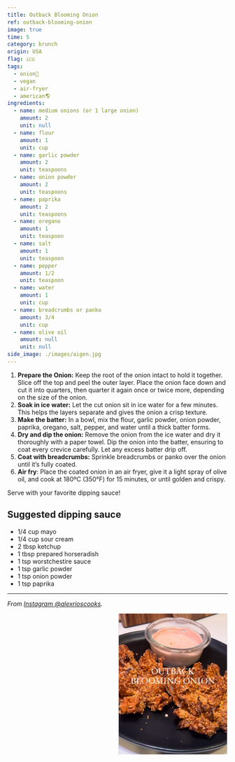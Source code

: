 ```yaml
---
title: Outback Blooming Onion
ref: outback-blooming-onion
image: true
time: 5
category: brunch
origin: USA
flag: 🇺🇸
tags:
  - onion🧅
  - vegan
  - air-fryer
  - american🌎
ingredients:
  - name: medium onions (or 1 large onion)
    amount: 2
    unit: null
  - name: flour
    amount: 1
    unit: cup
  - name: garlic powder
    amount: 2
    unit: teaspoons
  - name: onion powder
    amount: 2
    unit: teaspoons
  - name: paprika
    amount: 2
    unit: teaspoons
  - name: oregano
    amount: 1
    unit: teaspoon
  - name: salt
    amount: 1
    unit: teaspoon
  - name: pepper
    amount: 1/2
    unit: teaspoon
  - name: water
    amount: 1
    unit: cup
  - name: breadcrumbs or panko
    amount: 3/4
    unit: cup
  - name: olive oil
    amount: null
    unit: null
side_image: ./images/aigen.jpg
---
```


1. **Prepare the Onion:** Keep the root of the onion intact to hold it together. Slice off the top and peel the outer layer. Place the onion face down and cut it into quarters, then quarter it again once or twice more, depending on the size of the onion.
2. **Soak in ice water:** Let the cut onion sit in ice water for a few minutes. This helps the layers separate and gives the onion a crisp texture.
3. **Make the batter:** In a bowl, mix the flour, garlic powder, onion powder, paprika, oregano, salt, pepper, and water until a thick batter forms.
4. **Dry and dip the onion:** Remove the onion from the ice water and dry it thoroughly with a paper towel. Dip the onion into the batter, ensuring to coat every crevice carefully. Let any excess batter drip off.
5. **Coat with breadcrumbs:** Sprinkle breadcrumbs or panko over the onion until it’s fully coated.
6. **Air fry**: Place the coated onion in an air fryer, give it a light spray of olive oil, and cook at 180ºC (350°F) for 15 minutes, or until golden and crispy.

Serve with your favorite dipping sauce!

## Suggested dipping sauce
- 1/4 cup mayo
- 1/4 cup sour cream
- 2 tbsp ketchup
- 1 tbsp prepared horseradish
- 1 tsp worstchestire sauce
- 1 tsp garlic powder
- 1 tsp onion powder
- 1 tsp paprika

---

_From [Instagram @alexrioscooks](https://www.instagram.com/reel/C6_9GM2v_U7/?utm_source=ig_web_copy_link&igsh=MzRlODBiNWFlZA==)._

<img src="images/outback_blooming_onion.png" style="width:250px; float:right;"/>